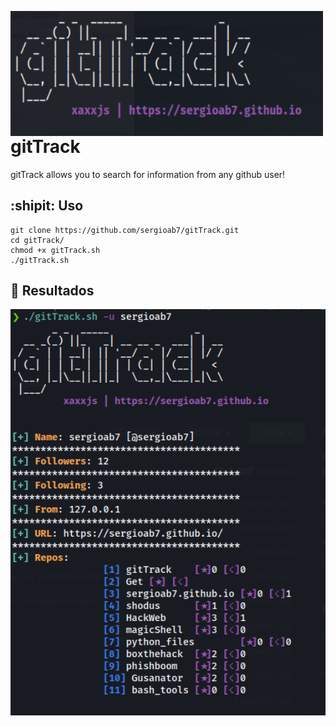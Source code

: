 <img src="images/gitTrack_princ.png"
    alt="HackWeb"
    width="500"
    height="200"
    style="float: left; margin-right:10px;" />
</p>


<h1>gitTrack</h1>

gitTrack allows you to search for information from any github user!

## :shipit: Uso

```
git clone https://github.com/sergioab7/gitTrack.git
cd gitTrack/
chmod +x gitTrack.sh
./gitTrack.sh
```
## :small_orange_diamond: Resultados

<p align="center">
<img src="images/resultados.png"
    alt="Network"
    width="650px"
    height="650px"
    style="float: left; margin-right:10px;" />
</p>




